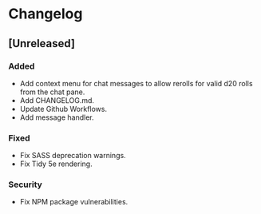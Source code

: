 # Changelog

## [Unreleased]

### Added

- Add context menu for chat messages to allow rerolls for valid d20 rolls from the chat pane.
- Add CHANGELOG.md.
- Update Github Workflows.
- Add message handler.

### Fixed

- Fix SASS deprecation warnings.
- Fix Tidy 5e rendering.

### Security

- Fix NPM package vulnerabilities.
